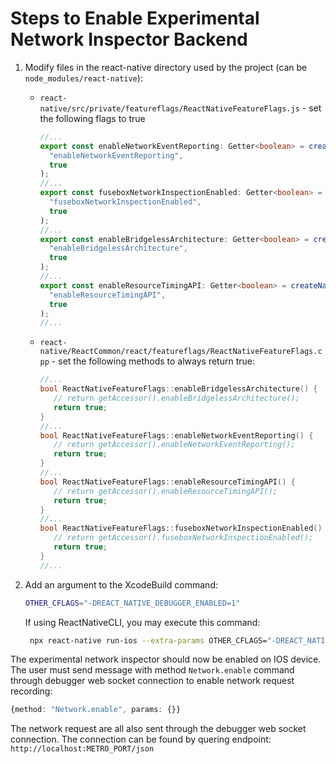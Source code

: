 # Steps to Enable Experimental Network Inspector Backend

1. Modify files in the react-native directory used by the project (can be `node_modules/react-native`):

   - `react-native/src/private/featureflags/ReactNativeFeatureFlags.js` - set the following flags to true
     ```ts
     //...
     export const enableNetworkEventReporting: Getter<boolean> = createNativeFlagGetter(
       "enableNetworkEventReporting",
       true
     );
     //...
     export const fuseboxNetworkInspectionEnabled: Getter<boolean> = createNativeFlagGetter(
       "fuseboxNetworkInspectionEnabled",
       true
     );
     //...
     export const enableBridgelessArchitecture: Getter<boolean> = createNativeFlagGetter(
       "enableBridgelessArchitecture",
       true
     );
     //...
     export const enableResourceTimingAPI: Getter<boolean> = createNativeFlagGetter(
       "enableResourceTimingAPI",
       true
     );
     //...
     ```
   - `react-native/ReactCommon/react/featureflags/ReactNativeFeatureFlags.cpp` - set the following methods to always return true:
     ```cpp
     //...
     bool ReactNativeFeatureFlags::enableBridgelessArchitecture() {
        // return getAccessor().enableBridgelessArchitecture();
        return true;
     }
     //...
     bool ReactNativeFeatureFlags::enableNetworkEventReporting() {
        // return getAccessor().enableNetworkEventReporting();
        return true;
     }
     //...
     bool ReactNativeFeatureFlags::enableResourceTimingAPI() {
        // return getAccessor().enableResourceTimingAPI();
        return true;
     }
     //...
     bool ReactNativeFeatureFlags::fuseboxNetworkInspectionEnabled() {
        // return getAccessor().fuseboxNetworkInspectionEnabled();
        return true;
     }
     //...
     ```

2. Add an argument to the XcodeBuild command:
   ```sh
   OTHER_CFLAGS="-DREACT_NATIVE_DEBUGGER_ENABLED=1"
   ```
   If using ReactNativeCLI, you may execute this command:
   ```sh
    npx react-native run-ios --extra-params OTHER_CFLAGS="-DREACT_NATIVE_DEBUGGER_ENABLED=1"
   ```

The experimental network inspector should now be enabled on IOS device. The user must send message with method `Network.enable` command through debugger web socket connection to enable network request recording:

```ts
{method: "Network.enable", params: {}}
```

The network request are all also sent through the debugger web socket connection. The connection can be found by quering endpoint: `http://localhost:METRO_PORT/json`

